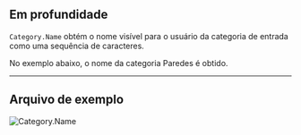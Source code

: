 ## Em profundidade
`Category.Name` obtém o nome visível para o usuário da categoria de entrada como uma sequência de caracteres.

No exemplo abaixo, o nome da categoria Paredes é obtido.
___
## Arquivo de exemplo

![Category.Name](./Revit.Elements.Category.Name_img.jpg)
